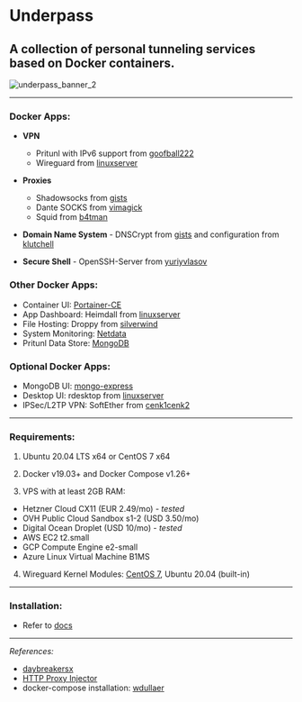 # Underpass

## A collection of personal tunneling services based on Docker containers.

![underpass_banner_2](https://user-images.githubusercontent.com/9207205/92270351-7afee480-ef18-11ea-815c-6e719869f848.png)

***

### Docker Apps:
- **VPN**
  - Pritunl with IPv6 support from [goofball222](https://hub.docker.com/r/goofball222/pritunl)
  - Wireguard from [linuxserver](https://hub.docker.com/r/linuxserver/wireguard)

- **Proxies**
  - Shadowsocks from [gists](https://hub.docker.com/r/gists/shadowsocks-libev)
  - Dante SOCKS from [vimagick](https://hub.docker.com/r/vimagick/dante)
  - Squid from [b4tman](https://hub.docker.com/r/b4tman/squid)

- **Domain Name System** - DNSCrypt from [gists](https://hub.docker.com/r/gists/dnscrypt-proxy) and configuration from [klutchell](https://github.com/klutchell/dnscrypt-proxy)

- **Secure Shell** - OpenSSH-Server from [yuriyvlasov](https://hub.docker.com/r/yuriyvlasov/openssh-server)

### Other Docker Apps:
  - Container UI: [Portainer-CE](https://hub.docker.com/r/portainer/portainer)
  - App Dashboard: Heimdall from [linuxserver](https://hub.docker.com/r/linuxserver/heimdall)
  - File Hosting: Droppy from [silverwind](https://github.com/silverwind/droppy)
  - System Monitoring: [Netdata](https://hub.docker.com/r/netdata/netdata)
  - Pritunl Data Store: [MongoDB](https://hub.docker.com/_/mongo)

### Optional Docker Apps:
  - MongoDB UI: [mongo-express](https://hub.docker.com/_/mongo-express)
  - Desktop UI: rdesktop from [linuxserver](https://hub.docker.com/r/linuxserver/rdesktop)
  - IPSec/L2TP VPN: SoftEther from [cenk1cenk2](https://hub.docker.com/r/cenk1cenk2/softether-vpnsrv)

***

### Requirements:
1. Ubuntu 20.04 LTS x64 or CentOS 7 x64

2. Docker v19.03+ and Docker Compose v1.26+

3. VPS with at least 2GB RAM:
  - Hetzner Cloud CX11 (EUR 2.49/mo) - _tested_
  - OVH Public Cloud Sandbox s1-2 (USD 3.50/mo)
  - Digital Ocean Droplet (USD 10/mo) - _tested_
  - AWS EC2 t2.small
  - GCP Compute Engine e2-small
  - Azure Linux Virtual Machine B1MS

4. Wireguard Kernel Modules: [CentOS 7](https://www.wireguard.com/install/#centos-7-module-plus-module-kmod-module-dkms-tools), Ubuntu 20.04 (built-in)

***

### Installation:
- Refer to [docs](https://github.com/gabotronix/underpass-docs)

***

_References:_

- [daybreakersx](https://github.com/daybreakersx)
- [HTTP Proxy Injector](https://github.com/a-dev1412/a-dev1412.github.io)
- docker-compose installation: [wdullaer](https://gist.githubusercontent.com/wdullaer/f1af16bd7e970389bad3/raw/4a5a72aece57e1deca926894e5919f90350c706d/install.sh)
